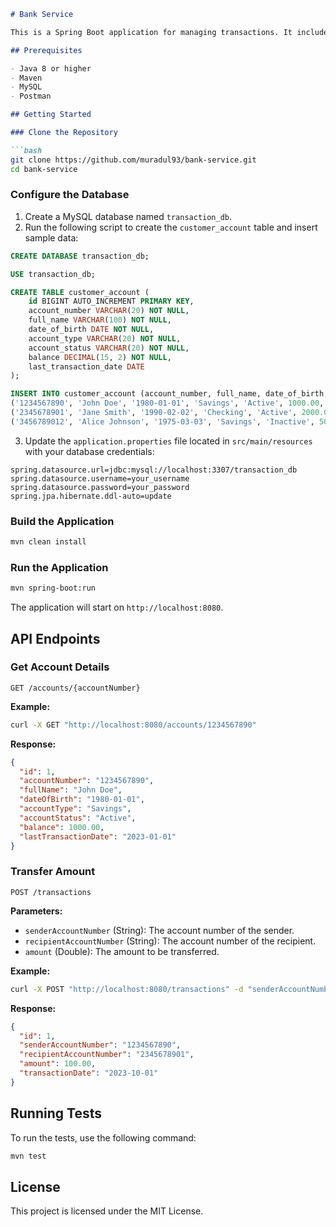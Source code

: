 ```markdown
# Bank Service

This is a Spring Boot application for managing transactions. It includes a REST API for creating and retrieving transactions, and it communicates with an account service to manage account balances.

## Prerequisites

- Java 8 or higher
- Maven
- MySQL
- Postman

## Getting Started

### Clone the Repository

```bash
git clone https://github.com/muradul93/bank-service.git
cd bank-service
```

### Configure the Database

1. Create a MySQL database named `transaction_db`.
2. Run the following script to create the `customer_account` table and insert sample data:

```sql
CREATE DATABASE transaction_db;

USE transaction_db;

CREATE TABLE customer_account (
    id BIGINT AUTO_INCREMENT PRIMARY KEY,
    account_number VARCHAR(20) NOT NULL,
    full_name VARCHAR(100) NOT NULL,
    date_of_birth DATE NOT NULL,
    account_type VARCHAR(20) NOT NULL,
    account_status VARCHAR(20) NOT NULL,
    balance DECIMAL(15, 2) NOT NULL,
    last_transaction_date DATE
);

INSERT INTO customer_account (account_number, full_name, date_of_birth, account_type, account_status, balance, last_transaction_date) VALUES
('1234567890', 'John Doe', '1980-01-01', 'Savings', 'Active', 1000.00, '2023-01-01'),
('2345678901', 'Jane Smith', '1990-02-02', 'Checking', 'Active', 2000.00, '2023-02-01'),
('3456789012', 'Alice Johnson', '1975-03-03', 'Savings', 'Inactive', 500.00, '2023-03-01');
```

3. Update the `application.properties` file located in `src/main/resources` with your database credentials:

```properties
spring.datasource.url=jdbc:mysql://localhost:3307/transaction_db
spring.datasource.username=your_username
spring.datasource.password=your_password
spring.jpa.hibernate.ddl-auto=update
```

### Build the Application

```bash
mvn clean install
```

### Run the Application

```bash
mvn spring-boot:run
```

The application will start on `http://localhost:8080`.

## API Endpoints

### Get Account Details

```http
GET /accounts/{accountNumber}
```

**Example:**

```bash
curl -X GET "http://localhost:8080/accounts/1234567890"
```

**Response:**

```json
{
  "id": 1,
  "accountNumber": "1234567890",
  "fullName": "John Doe",
  "dateOfBirth": "1980-01-01",
  "accountType": "Savings",
  "accountStatus": "Active",
  "balance": 1000.00,
  "lastTransactionDate": "2023-01-01"
}
```

### Transfer Amount

```http
POST /transactions
```

**Parameters:**

- `senderAccountNumber` (String): The account number of the sender.
- `recipientAccountNumber` (String): The account number of the recipient.
- `amount` (Double): The amount to be transferred.

**Example:**

```bash
curl -X POST "http://localhost:8080/transactions" -d "senderAccountNumber=1234567890&recipientAccountNumber=2345678901&amount=100.00"
```

**Response:**

```json
{
  "id": 1,
  "senderAccountNumber": "1234567890",
  "recipientAccountNumber": "2345678901",
  "amount": 100.00,
  "transactionDate": "2023-10-01"
}
```

## Running Tests

To run the tests, use the following command:

```bash
mvn test
```

## License

This project is licensed under the MIT License.
```
